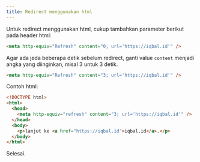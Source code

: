 ```yaml
---
title: Redirect menggunakan html
---
```


Untuk redirect menggunakan html, cukup tambahkan parameter berikut pada header html:
```html
<meta http-equiv="Refresh" content="0; url='https://iqbal.id'" />
```

Agar ada jeda beberapa detik sebelum redirect, ganti value `content` menjadi angka yang diinginkan, misal 3 untuk 3 detik.
```html
<meta http-equiv="Refresh" content="3; url='https://iqbal.id'" />
```

Contoh html:
```html
<!DOCTYPE html>
<html>
  <head>
    <meta http-equiv="refresh" content="3; url='https://iqbal.id'" />
  </head>
  <body>
    <p>lanjut ke <a href="https://iqbal.id">iqbal.id</a>.</p>
  </body>
</html>
```

Selesai.